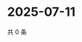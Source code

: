# 2025-07-11

共 0 条

<!-- BEGIN ZHIHUVIDEO -->
<!-- 最后更新时间 Fri Jul 11 2025 05:11:59 GMT+0800 (China Standard Time) -->

<!-- END ZHIHUVIDEO -->
